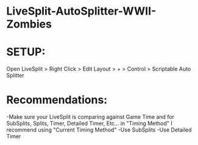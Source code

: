 # LiveSplit-AutoSplitter-WWII-Zombies

# SETUP:
Open LiveSplit > Right Click > Edit Layout > + > Control > Scriptable Auto Splitter

# Recommendations:
-Make sure your LiveSplit is comparing against Game Time and for SubSplits, Splits, Timer, Detailed Timer, Etc... in "Timing Method" I recommend using "Current Timing Method"
-Use SubSplits
-Use Detailed Timer
